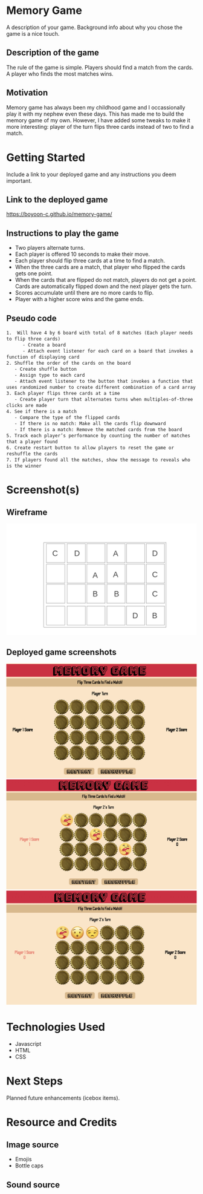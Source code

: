 # Memory Game
A description of your game. Background info about why you chose the game is a nice touch.

## Description of the game
The rule of the game is simple. Players should find a match from the cards. A player who finds the most matches wins.

## Motivation
Memory game has always been my childhood game and I occassionally play it with my nephew even these days. This has made me to build the memory game of my own. However, I have added some tweaks to make it more interesting: player of the turn flips three cards instead of two to find a match. 

# Getting Started
Include a link to your deployed game and any instructions you deem important.

## Link to the deployed game
https://boyoon-c.github.io/memory-game/

## Instructions to play the game
- Two players alternate turns.
- Each player is offered 10 seconds to make their move.
- Each player should flip three cards at a time to find a match.
- When the three cards are a match, that player who flipped the cards gets one point.
- When the cards that are flipped do not match, players do not get a point. Cards are automatically flipped down and the next player gets the turn.
- Scores accumulate until there are no more cards to flip.
- Player with a higher score wins and the game ends.

## Pseudo code 
```
1.  Will have 4 by 6 board with total of 8 matches (Each player needs to flip three cards) 
      - Create a board
      - Attach event listener for each card on a board that invokes a function of displaying card
2. Shuffle the order of the cards on the board 
   - Create shuffle button
   - Assign type to each card 
   - Attach event listener to the button that invokes a function that uses randomized number to create different combination of a card array
3. Each player flips three cards at a time
   - Create player turn that alternates turns when multiples-of-three clicks are made
4. See if there is a match
   - Compare the type of the flipped cards
   - If there is no match: Make all the cards flip downward
   - If there is a match: Remove the matched cards from the board
5. Track each player’s performance by counting the number of matches that a player found
6. Create restart button to allow players to reset the game or reshuffle the cards
7. If players found all the matches, show the message to reveals who is the winner
```
# Screenshot(s)

## Wireframe
![Image of wireframe](images/Memory-Game.png)


## Deployed game screenshots
![Image of deployed game1](images/memory-game_ss1.png)
![Image of deployed game2](images/memory-game_ss2.jpg)
![Image of deployed game3](images/memory-game_ss3.jpg)

# Technologies Used
- Javascript
- HTML
- CSS

# Next Steps
Planned future enhancements (icebox items).

# Resource and Credits
## Image source
- Emojis
- Bottle caps
## Sound source

